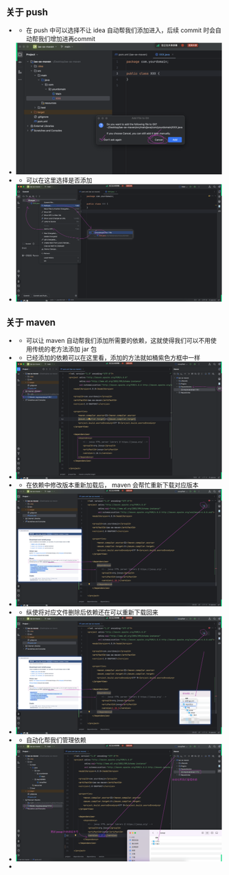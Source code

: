 ## 关于 push
- - 在 push 中可以选择不让 idea 自动帮我们添加进入，后续 commit 时会自动帮我们增加进再commit
- ![img_1.png](img_1.png)
- - 可以在这里选择是否添加
- ![img_2.png](img_2.png)

## 关于 maven
- - 可以让 maven 自动帮我们添加所需要的依赖，这就使得我们可以不用使用传统的老方法添加 jar 包
- - 已经添加的依赖可以在这里看，添加的方法就如桶紫色方框中一样
- ![img_3.png](img_3.png)
- - 在依赖中修改版本重新加载后， maven 会帮忙重新下载对应版本
- ![img_4.png](img_4.png)
- - 纵使将对应文件删除后依赖还在可以重新下载回来
- ![img_5.png](img_5.png)
- - 自动化帮我们管理依赖
- ![img_6.png](img_6.png)
- 